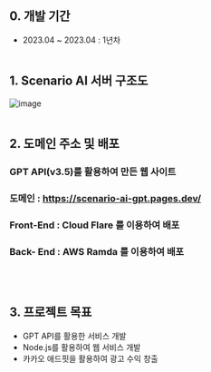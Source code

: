 ## 0. 개발 기간
* 2023.04 ~ 2023.04 : 1년차
<br/><br/>
## 1. Scenario AI 서버 구조도
![image](https://github.com/JeonDaehong/VariousAI_Project/assets/90895144/310345de-62ff-4db0-915b-6abf67442ba2)
<br/><br/>
## 2. 도메인 주소 및 배포
### GPT API(v3.5)를 활용하여 만든 웹 사이트
### 도메인 : https://scenario-ai-gpt.pages.dev/
### Front-End : Cloud Flare 를 이용하여 배포
### Back- End : AWS Ramda 를 이용하여 배포
<br/><br/>
## 3. 프로젝트 목표
* GPT API를 활용한 서비스 개발
* Node.js를 활용하여 웹 서비스 개발
* 카카오 애드핏을 활용하여 광고 수익 창출
